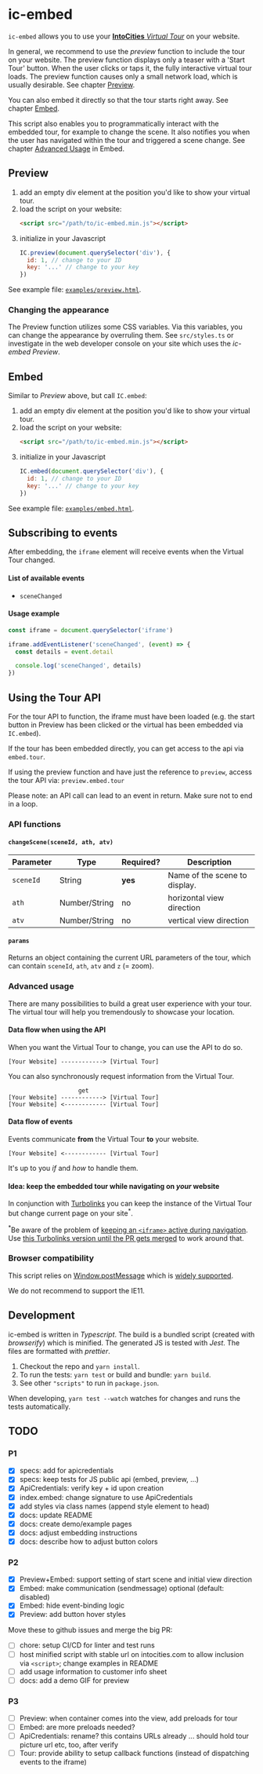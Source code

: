 # ic-embed

`ic-embed` allows you to use your [**IntoCities** _Virtual Tour_](https://intocities.com/) on your website.

In general, we recommend to use the _preview_ function to include the tour on your website.
The preview function displays only a teaser with a 'Start Tour' button. When the user clicks or taps it, the fully interactive virtual tour loads. The preview function causes only a small network load, which is usually desirable. See chapter [Preview](#preview).

You can also embed it directly so that the tour starts right away. See chapter [Embed](#embed).

This script also enables you to programmatically interact with the embedded tour, for example to change the scene. It also notifies you when the user has navigated within the tour and triggered a scene change. See chapter [Advanced Usage](#advanced-usage) in Embed.

## Preview

1. add an empty div element at the position you'd like to show your virtual tour.
2. load the script on your website:
   ```html
   <script src="/path/to/ic-embed.min.js"></script>
   ```
3. initialize in your Javascript
   ```javascript
   IC.preview(document.querySelector('div'), {
     id: 1, // change to your ID
     key: '...' // change to your key
   })
   ```

See example file: [`examples/preview.html`](examples/preview.html).

### Changing the appearance

The Preview function utilizes some CSS variables. Via this variables, you can change the appearance by overruling them. See `src/styles.ts` or investigate in the web developer console on your site which uses the _ic-embed Preview_.

## Embed

Similar to _Preview_ above, but call `IC.embed`:

1. add an empty div element at the position you'd like to show your virtual tour.
2. load the script on your website:
   ```html
   <script src="/path/to/ic-embed.min.js"></script>
   ```
3. initialize in your Javascript
   ```javascript
   IC.embed(document.querySelector('div'), {
     id: 1, // change to your ID
     key: '...' // change to your key
   })
   ```

See example file: [`examples/embed.html`](examples/embed.html).

## Subscribing to events

After embedding, the `iframe` element will receive events when the Virtual Tour changed.

#### List of available events

- `sceneChanged`

#### Usage example

```javascript
const iframe = document.querySelector('iframe')

iframe.addEventListener('sceneChanged', (event) => {
  const details = event.detail

  console.log('sceneChanged', details)
})
```

## Using the Tour API

For the tour API to function, the iframe must have been loaded (e.g. the start button in Preview has been clicked or the virtual has been embedded via `IC.embed`).

If the tour has been embedded directly, you can get access to the api via `embed.tour`.

If using the preview function and have just the reference to `preview`, access the tour API via: `preview.embed.tour`

Please note: an API call can lead to an event in return. Make sure not to end in a loop.

### API functions

#### `changeScene(sceneId, ath, atv)`

| Parameter | Type          | Required? | Description                   |
| --------- | ------------- | --------- | ----------------------------- |
| `sceneId` | String        | **yes**   | Name of the scene to display. |
| `ath`     | Number/String | no        | horizontal view direction     |
| `atv`     | Number/String | no        | vertical view direction       |

#### `params`

Returns an object containing the current URL parameters of the tour, which can contain `sceneId`, `ath`, `atv` and `z` (= zoom).

### Advanced usage

There are many possibilities to build a great user experience with your tour. The virtual tour will help you tremendously to showcase your location.

#### Data flow when using the API

When you want the Virtual Tour to change, you can use the API to do so.

```
[Your Website] ------------> [Virtual Tour]
```

You can also synchronously request information from the Virtual Tour.

```
                    get
[Your Website] ------------> [Virtual Tour]
[Your Website] <------------ [Virtual Tour]
```

#### Data flow of events

Events communicate **from** the Virtual Tour **to** your website.

```
[Your Website] <------------ [Virtual Tour]
```

It's up to you _if_ and _how_ to handle them.

#### Idea: keep the embedded tour while navigating on _your_ website

In conjunction with [Turbolinks](https://github.com/turbolinks/turbolinks) you can keep the instance of the Virtual Tour but change current page on your site<sup>\*</sup>.

<sup>\*</sup>Be aware of the problem of [keeping an `<iframe>` active during navigation](https://stackoverflow.com/questions/8318264/how-to-move-an-iframe-in-the-dom-without-losing-its-state#answer-8318401). Use [this Turbolinks version until the PR gets merged](https://github.com/turbolinks/turbolinks/pull/457) to work around that.

### Browser compatibility

This script relies on [Window.postMessage](https://developer.mozilla.org/en-US/docs/Web/API/Window/postMessage) which is [widely supported](https://caniuse.com/#feat=x-doc-messaging).

We do not recommend to support the IE11.

## Development

ic-embed is written in _Typescript_. The build is a bundled script (created with _browserify_) which is minified.
The generated JS is tested with _Jest_. The files are formatted with _prettier_.

1. Checkout the repo and `yarn install`.
2. To run the tests: `yarn test` or build and bundle: `yarn build`.
3. See other `"scripts"` to run in `package.json`.

When developing, `yarn test --watch` watches for changes and runs the tests automatically.

## TODO

### P1

- [x] specs: add for apicredentials
- [x] specs: keep tests for JS public api (embed, preview, ...)
- [x] ApiCredentials: verify key + id upon creation
- [x] index.embed: change signature to use ApiCredentials
- [x] add styles via class names (append style element to head)
- [x] docs: update README
- [x] docs: create demo/example pages
- [x] docs: adjust embedding instructions
- [x] docs: describe how to adjust button colors

### P2

- [x] Preview+Embed: support setting of start scene and initial view direction
- [x] Embed: make communication (sendmessage) optional (default: disabled)
- [x] Embed: hide event-binding logic
- [x] Preview: add button hover styles

Move these to github issues and merge the big PR:

- [ ] chore: setup CI/CD for linter and test runs
- [ ] host minified script with stable url on intocities.com to allow inclusion via `<script>`; change examples in README
- [ ] add usage information to customer info sheet
- [ ] docs: add a demo GIF for preview

### P3

- [ ] Preview: when container comes into the view, add preloads for tour
- [ ] Embed: are more preloads needed?
- [ ] ApiCredentials: rename? this contains URLs already ... should hold tour picture url etc, too, after verify
- [ ] Tour: provide ability to setup callback functions (instead of dispatching events to the iframe)
